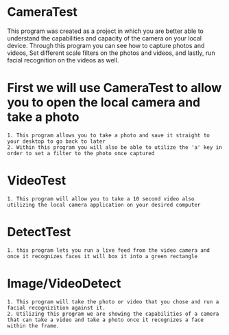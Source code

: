 # CameraTest
This program was created as a project in which you are better able to understand the capabilities and capacity of the camera on your local device. Through this program you can see how to capture photos and videos, Set different scale filters on the photos and videos, and lastly, run facial recognition on the videos as well.

# First we will use CameraTest to allow you to open the local camera and take a photo
    1. This program allows you to take a photo and save it straight to your desktop to go back to later
    2. Within this program you will also be able to utilize the 'a' key in order to set a filter to the photo once captured

# VideoTest
    1. This program will allow you to take a 10 second video also utilizing the local camera application on your desired computer

# DetectTest
    1. this program lets you run a live feed from the video camera and once it recognizes faces it will box it into a green rectangle

# Image/VideoDetect
    1. This program will take the photo or video that you chose and run a facial recognizition against it. 
    2. Utilizing this program we are showing the capabilities of a camera that can take a video and take a photo once it recognizes a face within the frame.

